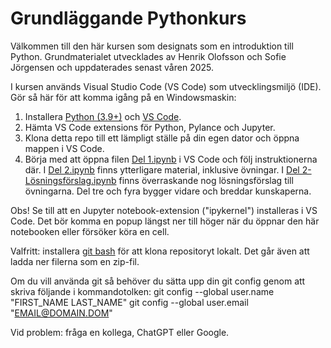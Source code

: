 # Grundläggande Pythonkurs

Välkommen till den här kursen som designats som en introduktion till Python. Grundmaterialet utvecklades av Henrik Olofsson och Sofie Jörgensen och uppdaterades senast våren 2025.

I kursen används Visual Studio Code (VS Code) som utvecklingsmiljö (IDE). Gör så här för att komma igång på en Windowsmaskin:
1. Installera [Python (3.9+)](https://www.python.org/downloads/) och [VS Code](https://code.visualstudio.com/).
2. Hämta VS Code extensions för Python, Pylance och Jupyter.
3. Klona detta repo till ett lämpligt ställe på din egen dator och öppna mappen i VS Code.
4. Börja med att öppna filen [Del 1.ipynb](https://github.com/hankOlofs/PythonCourse/blob/main/Del%201.ipynb) i VS Code och följ instruktionerna där. I [Del 2.ipynb](https://github.com/hankOlofs/PythonCourse/blob/main/Del%202.ipynb) finns ytterligare material, inklusive övningar. I [Del 2-Lösningsförslag.ipynb](https://github.com/hankOlofs/PythonCourse/blob/main/Del%202-l%C3%B6sningsf%C3%B6rslag.ipynb) finns överraskande nog lösningsförslag till övningarna. Del tre och fyra bygger vidare och breddar kunskaperna.

Obs! Se till att en Jupyter notebook-extension ("ipykernel") installeras i VS Code. Det bör komma en popup längst ner till höger när du öppnar den här notebooken eller försöker köra en cell.

Valfritt: installera [git bash](https://gitforwindows.org/) för att klona repositoryt lokalt. Det går även att ladda ner filerna som en zip-fil.

Om du vill använda git så behöver du sätta upp din git config genom att skriva följande i kommandotolken:
git config --global user.name "FIRST_NAME LAST_NAME"
git config --global user.email "EMAIL@DOMAIN.DOM"

Vid problem: fråga en kollega, ChatGPT eller Google.